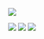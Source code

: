 [![](https://img.shields.io/badge/linkedin-%230077B5.svg?style=for-the-badge&logo=linkedin)](https://www.linkedin.com/in/sindre0830/)

<img src="https://github-readme-stats.vercel.app/api?username=sindre0830&show_icons=true&count_private=true&theme=dark"/>

<img src="https://github-readme-stats.vercel.app/api/top-langs?username=sindre0830&layout=compact&theme=dark"/>

<img src="https://github-readme-streak-stats.herokuapp.com/?user=sindre0830&theme=dark"/>
